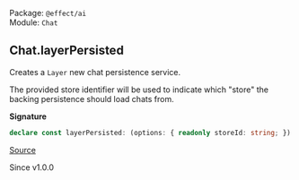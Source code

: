 Package: `@effect/ai`<br />
Module: `Chat`<br />

## Chat.layerPersisted

Creates a `Layer` new chat persistence service.

The provided store identifier will be used to indicate which "store" the
backing persistence should load chats from.

**Signature**

```ts
declare const layerPersisted: (options: { readonly storeId: string; }) => Layer.Layer<Persistence, never, BackingPersistence>
```

[Source](https://github.com/Effect-TS/effect/tree/main/packages/ai/ai/src/Chat.ts#L848)

Since v1.0.0